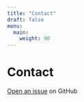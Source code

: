```yaml
---
title: "Contact"
draft: false
menu:
  main:
    weight: 90
---
```


# Contact

[Open an issue](https://github.com/AniPetrosyan/hugo-mock-landing-page/issues/new) on GitHub